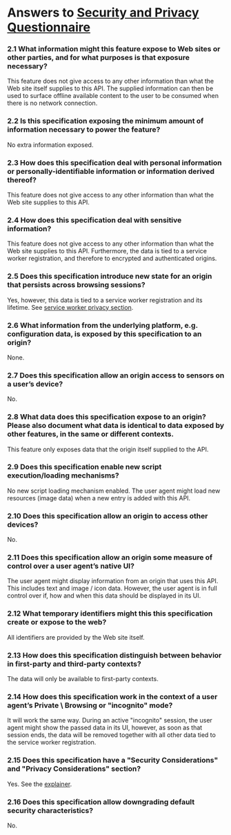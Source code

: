# Answers to [Security and Privacy Questionnaire](https://www.w3.org/TR/security-privacy-questionnaire/)

### 2.1 What information might this feature expose to Web sites or other parties, and for what purposes is that exposure necessary?

This feature does not give access to any other information than what the Web site itself supplies to this API. The supplied information can then be used to surface offline available content to the user to be consumed when there is no network connection.

### 2.2 Is this specification exposing the minimum amount of information necessary to power the feature?

No extra information exposed.

### 2.3 How does this specification deal with personal information or personally-identifiable information or information derived thereof?

This feature does not give access to any other information than what the Web site supplies to this API.

### 2.4 How does this specification deal with sensitive information?

This feature does not give access to any other information than what the Web site supplies to this API. Furthermore, the data is tied to a service worker registration, and therefore to encrypted and authenticated origins.

### 2.5 Does this specification introduce new state for an origin that persists across browsing sessions?

Yes, however, this data is tied to a service worker registration and its lifetime. See [service worker privacy section](https://www.w3.org/TR/service-workers-1/#privacy).

### 2.6 What information from the underlying platform, e.g. configuration data, is exposed by this specification to an origin?

None.

### 2.7 Does this specification allow an origin access to sensors on a user’s device?

No.

### 2.8 What data does this specification expose to an origin? Please also document what data is identical to data exposed by other features, in the same or different contexts.

This feature only exposes data that the origin itself supplied to the API.

### 2.9 Does this specification enable new script execution/loading mechanisms?

No new script loading mechanism enabled. The user agent might load new resources (image data) when a new entry is added with this API.

### 2.10 Does this specification allow an origin to access other devices?

No.

### 2.11 Does this specification allow an origin some measure of control over a user agent’s native UI?

The user agent might display information from an origin that uses this API. This includes text and image / icon data. However, the user agent is in full control over if, how and when this data should be displayed in its UI.

### 2.12 What temporary identifiers might this this specification create or expose to the web?

All identifiers are provided by the Web site itself.

### 2.13 How does this specification distinguish between behavior in first-party and third-party contexts?

The data will only be available to first-party contexts.

### 2.14 How does this specification work in the context of a user agent’s Private \ Browsing or "incognito" mode?

It will work the same way. During an active "incognito" session, the user agent might show the passed data in its UI, however, as soon as that session ends, the data will be removed together with all other data tied to the service worker registration.

### 2.15 Does this specification have a "Security Considerations" and "Privacy Considerations" section?

Yes. See the [explainer](README.md#security-and-privacy).

### 2.16 Does this specification allow downgrading default security characteristics?

No.
